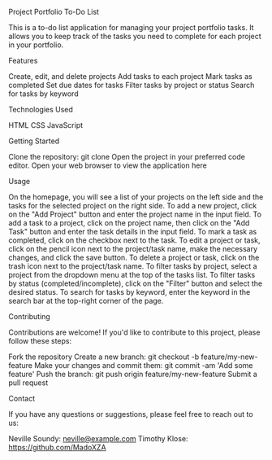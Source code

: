 Project Portfolio To-Do List

This is a to-do list application for managing your project portfolio tasks. It allows you to keep track of the tasks you need to complete for each project in your portfolio.

Features

Create, edit, and delete projects
Add tasks to each project
Mark tasks as completed
Set due dates for tasks
Filter tasks by project or status
Search for tasks by keyword

Technologies Used

HTML
CSS
JavaScript

Getting Started

Clone the repository: git clone 
Open the project in your preferred code editor.
Open your web browser to view the application here

Usage

On the homepage, you will see a list of your projects on the left side and the tasks for the selected project on the right side.
To add a new project, click on the "Add Project" button and enter the project name in the input field.
To add a task to a project, click on the project name, then click on the "Add Task" button and enter the task details in the input field.
To mark a task as completed, click on the checkbox next to the task.
To edit a project or task, click on the pencil icon next to the project/task name, make the necessary changes, and click the save button.
To delete a project or task, click on the trash icon next to the project/task name.
To filter tasks by project, select a project from the dropdown menu at the top of the tasks list.
To filter tasks by status (completed/incomplete), click on the "Filter" button and select the desired status.
To search for tasks by keyword, enter the keyword in the search bar at the top-right corner of the page.

Contributing

Contributions are welcome! If you'd like to contribute to this project, please follow these steps:

Fork the repository
Create a new branch: git checkout -b feature/my-new-feature
Make your changes and commit them: git commit -am 'Add some feature'
Push the branch: git push origin feature/my-new-feature
Submit a pull request

Contact

If you have any questions or suggestions, please feel free to reach out to us:

Neville Soundy: neville@example.com
Timothy Klose: https://github.com/MadoXZA

